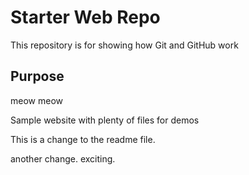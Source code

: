# Starter Web Repo

This repository is for showing how Git and GitHub work

## Purpose

meow meow

Sample website with plenty of files for demos

This is a change to the readme file.

another change. exciting.
